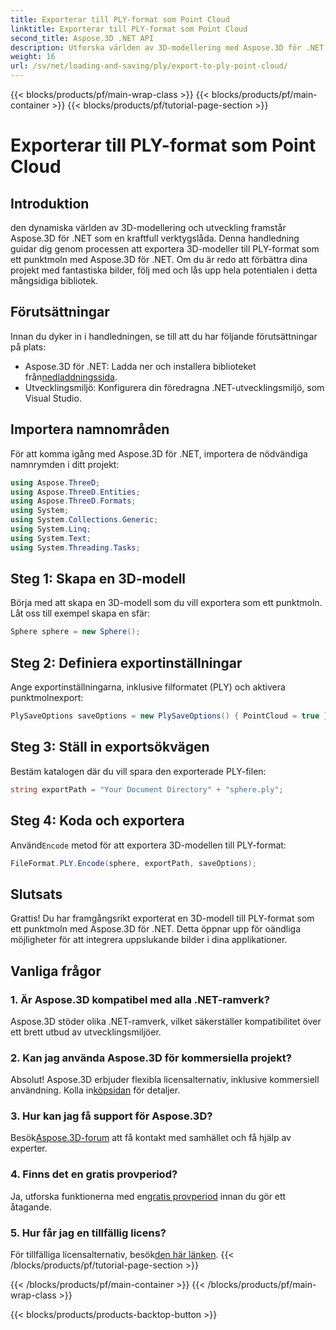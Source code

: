 ```yaml
---
title: Exporterar till PLY-format som Point Cloud
linktitle: Exporterar till PLY-format som Point Cloud
second_title: Aspose.3D .NET API
description: Utforska världen av 3D-modellering med Aspose.3D för .NET. Lär dig att exportera modeller till PLY-format utan ansträngning. Lyft dina projekt med fantastiska bilder.
weight: 16
url: /sv/net/loading-and-saving/ply/export-to-ply-point-cloud/
---
```


{{< blocks/products/pf/main-wrap-class >}}
{{< blocks/products/pf/main-container >}}
{{< blocks/products/pf/tutorial-page-section >}}

# Exporterar till PLY-format som Point Cloud

## Introduktion
den dynamiska världen av 3D-modellering och utveckling framstår Aspose.3D för .NET som en kraftfull verktygslåda. Denna handledning guidar dig genom processen att exportera 3D-modeller till PLY-format som ett punktmoln med Aspose.3D för .NET. Om du är redo att förbättra dina projekt med fantastiska bilder, följ med och lås upp hela potentialen i detta mångsidiga bibliotek.
## Förutsättningar
Innan du dyker in i handledningen, se till att du har följande förutsättningar på plats:
-  Aspose.3D för .NET: Ladda ner och installera biblioteket från[nedladdningssida](https://releases.aspose.com/3d/net/).
- Utvecklingsmiljö: Konfigurera din föredragna .NET-utvecklingsmiljö, som Visual Studio.
## Importera namnområden
För att komma igång med Aspose.3D för .NET, importera de nödvändiga namnrymden i ditt projekt:
```csharp
using Aspose.ThreeD;
using Aspose.ThreeD.Entities;
using Aspose.ThreeD.Formats;
using System;
using System.Collections.Generic;
using System.Linq;
using System.Text;
using System.Threading.Tasks;
```
## Steg 1: Skapa en 3D-modell
Börja med att skapa en 3D-modell som du vill exportera som ett punktmoln. Låt oss till exempel skapa en sfär:
```csharp
Sphere sphere = new Sphere();
```
## Steg 2: Definiera exportinställningar
Ange exportinställningarna, inklusive filformatet (PLY) och aktivera punktmolnexport:
```csharp
PlySaveOptions saveOptions = new PlySaveOptions() { PointCloud = true };
```
## Steg 3: Ställ in exportsökvägen
Bestäm katalogen där du vill spara den exporterade PLY-filen:
```csharp
string exportPath = "Your Document Directory" + "sphere.ply";
```
## Steg 4: Koda och exportera
 Använd`Encode` metod för att exportera 3D-modellen till PLY-format:
```csharp
FileFormat.PLY.Encode(sphere, exportPath, saveOptions);
```
## Slutsats
Grattis! Du har framgångsrikt exporterat en 3D-modell till PLY-format som ett punktmoln med Aspose.3D för .NET. Detta öppnar upp för oändliga möjligheter för att integrera uppslukande bilder i dina applikationer.

## Vanliga frågor
### 1. Är Aspose.3D kompatibel med alla .NET-ramverk?
Aspose.3D stöder olika .NET-ramverk, vilket säkerställer kompatibilitet över ett brett utbud av utvecklingsmiljöer.
### 2. Kan jag använda Aspose.3D för kommersiella projekt?
 Absolut! Aspose.3D erbjuder flexibla licensalternativ, inklusive kommersiell användning. Kolla in[köpsidan](https://purchase.aspose.com/buy) för detaljer.
### 3. Hur kan jag få support för Aspose.3D?
 Besök[Aspose.3D-forum](https://forum.aspose.com/c/3d/18) att få kontakt med samhället och få hjälp av experter.
### 4. Finns det en gratis provperiod?
 Ja, utforska funktionerna med en[gratis provperiod](https://releases.aspose.com/) innan du gör ett åtagande.
### 5. Hur får jag en tillfällig licens?
 För tillfälliga licensalternativ, besök[den här länken](https://purchase.aspose.com/temporary-license/).
{{< /blocks/products/pf/tutorial-page-section >}}

{{< /blocks/products/pf/main-container >}}
{{< /blocks/products/pf/main-wrap-class >}}

{{< blocks/products/products-backtop-button >}}

